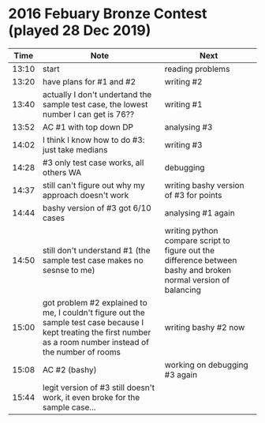 # 2016 Febuary Bronze Contest (played 28 Dec 2019)

| Time | Note | Next |
|----|----|----|
13:10 | start | reading problems
13:20 | have plans for #1 and #2 | writing #2
13:40 | actually I don't undertand the sample test case, the lowest number I can get is 76?? | writing #1
13:52 | AC #1 with top down DP | analysing #3
14:02 | I think I know how to do #3: just take medians | writing #3
14:28 | #3 only test case works, all others WA | debugging
14:37 | still can't figure out why my approach doesn't work | writing bashy version of #3 for points
14:44 | bashy version of #3 got 6/10 cases | analysing #1 again
14:50 | still don't understand #1 (the sample test case makes no sesnse to me) | writing python compare script to figure out the difference between bashy and broken normal version of balancing
15:00 | got problem #2 explained to me, I couldn't figure out the sample test case because I kept treating the first number as a room number instead of the number of rooms | writing bashy #2 now
15:08 | AC #2 (bashy) | working on debugging #3 again
15:44 | legit version of #3 still doesn't work, it even broke for the sample case...